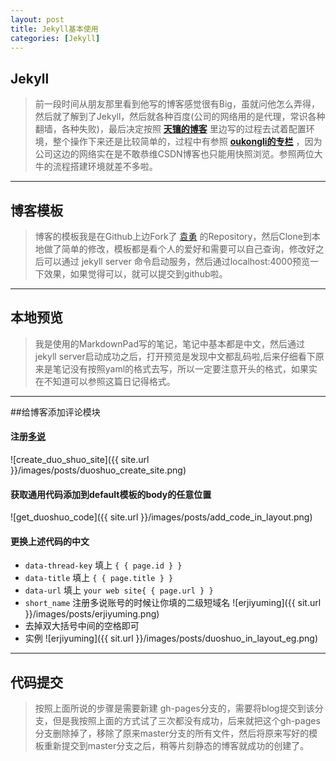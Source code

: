 ```yaml
---
layout: post
title: Jekyll基本使用
categories: [Jekyll]
---
```


## Jekyll
> 前一段时间从朋友那里看到他写的博客感觉很有Big，虽就问他怎么弄得，然后就了解到了Jekyll，然后就各种百度(公司的网络用的是代理，常识各种翻墙，各种失败)，最后决定按照 **[天镶的博客](http://segmentfault.com/blog/skyinlayer/1190000000406011)** 里边写的过程去试着配置环境，整个操作下来还是比较简单的，过程中有参照 **[oukongli的专栏](http://blog.csdn.net/kong5090041/article/details/38408211)** ，因为公司这边的网络实在是不敢恭维CSDN博客也只能用快照浏览。参照两位大牛的流程搭建环境就差不多啦。

---

## 博客模板
	
> 博客的模板我是在Github上边Fork了 [袁勇](willard-yuan/willard-yuan.github.io) 的Repository，然后Clone到本地做了简单的修改，模板都是看个人的爱好和需要可以自己查询，修改好之后可以通过 jekyll server 命令启动服务，然后通过localhost:4000预览一下效果，如果觉得可以，就可以提交到github啦。

---

## 本地预览
> 我是使用的MarkdownPad写的笔记，笔记中基本都是中文，然后通过 jekyll server启动成功之后，打开预览是发现中文都乱码啦,后来仔细看下原来是笔记没有按照yaml的格式去写，所以一定要注意开头的格式，如果实在不知道可以参照这篇日记得格式。

---

##给博客添加评论模块
<br/>
#### 注册[多说](duoshuo.com/create-site/)

 ![create_duo_shuo_site]({{ site.url }}/images/posts/duoshuo_create_site.png)
<br/>
#### 获取通用代码添加到default模板的body的任意位置

 ![get_duoshuo_code]({{ site.url }}/images/posts/add_code_in_layout.png)
<br/>
#### 更换上述代码的中文

* `data-thread-key` 填上 `{ { page.id } } `
* `data-title` 填上 `{ { page.title } }`
* `data-url` 填上 `your web site{ { page.url } }`
* `short_name` 注册多说账号的时候让你填的二级短域名
 ![erjiyuming]({{ sit.url }}/images/posts/erjiyuming.png)
* 去掉双大括号中间的空格即可
* 实例
 ![erjiyuming]({{ sit.url }}/images/posts/duoshuo_in_layout_eg.png)

---

## 代码提交
>按照上面所说的步骤是需要新建 gh-pages分支的，需要将blog提交到该分支，但是我按照上面的方式试了三次都没有成功，后来就把这个gh-pages分支删除掉了，移除了原来master分支的所有文件，然后将原来写好的模板重新提交到master分支之后，稍等片刻静态的博客就成功的创建了。
